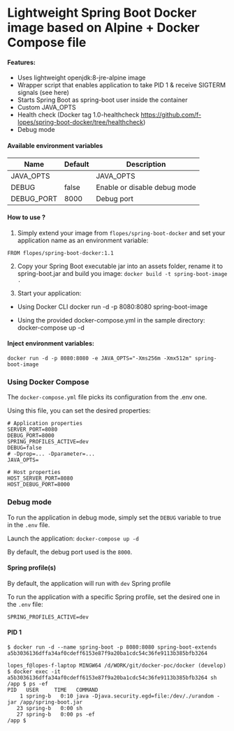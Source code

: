 # Lightweight Spring Boot Docker image based on Alpine + Docker Compose file


#### Features:

+ Uses lightweight openjdk:8-jre-alpine image
+ Wrapper script that enables application to take PID 1 & receive SIGTERM signals (see here)
+ Starts Spring Boot as spring-boot user inside the container
+ Custom JAVA_OPTS
+ Health check (Docker tag 1.0-healthcheck https://github.com/f-lopes/spring-boot-docker/tree/healthcheck)
+ Debug mode

#### Available environment variables

|Name|	Default|	Description
|----| ------ | ------ |
| JAVA_OPTS	| |	JAVA_OPTS |
|DEBUG	| false |	Enable or disable debug mode |
|DEBUG_PORT	| 8000 |	Debug port |

#### How to use ?

1. Simply extend your image from `flopes/spring-boot-docker` and set your application name as an environment variable:

```
FROM flopes/spring-boot-docker:1.1
```
2. Copy your Spring Boot executable jar into an assets folder, rename it to spring-boot.jar and build you image: `docker build -t spring-boot-image .`

3. Start your application:

+ Using Docker CLI docker run -d -p 8080:8080 spring-boot-image

+ Using the provided docker-compose.yml in the sample directory: docker-compose up -d

#### Inject environment variables:

`docker run -d -p 8080:8080 -e JAVA_OPTS="-Xms256m -Xmx512m" spring-boot-image`

### Using Docker Compose

The `docker-compose.yml` file picks its configuration from the .env one.

Using this file, you can set the desired properties:

```
# Application properties
SERVER_PORT=8080
DEBUG_PORT=8000
SPRING_PROFILES_ACTIVE=dev
DEBUG=false
# -Dprop=... -Dparameter=...
JAVA_OPTS=

# Host properties
HOST_SERVER_PORT=8080
HOST_DEBUG_PORT=8000
```

### Debug mode

To run the application in debug mode, simply set the `DEBUG` variable to true in the `.env` file.

Launch the application: `docker-compose up -d`

By default, the debug port used is the `8000`.

#### Spring profile(s)

By default, the application will run with `dev` Spring profile

To run the application with a specific Spring profile, set the desired one in the `.env` file:

`SPRING_PROFILES_ACTIVE=dev`

#### PID 1
```
$ docker run -d --name spring-boot -p 8080:8080 spring-boot-extends
a5b3036136dffa34af0cdeff6153e87f9a20ba1cdc54c36fe9113b385bfb3264

lopes_f@lopes-f-laptop MINGW64 /d/WORK/git/docker-poc/docker (develop)
$ docker exec -it a5b3036136dffa34af0cdeff6153e87f9a20ba1cdc54c36fe9113b385bfb3264 sh
/app $ ps -ef
PID   USER     TIME   COMMAND
    1 spring-b   0:10 java -Djava.security.egd=file:/dev/./urandom -jar /app/spring-boot.jar
   23 spring-b   0:00 sh
   27 spring-b   0:00 ps -ef
/app $

```
